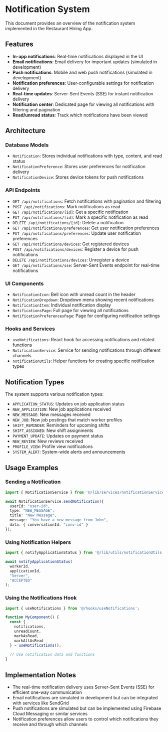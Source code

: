 # Notification System

This document provides an overview of the notification system implemented in the Restaurant Hiring App.

## Features

- **In-app notifications**: Real-time notifications displayed in the UI
- **Email notifications**: Email delivery for important updates (simulated in development)
- **Push notifications**: Mobile and web push notifications (simulated in development)
- **Notification preferences**: User-configurable settings for notification delivery
- **Real-time updates**: Server-Sent Events (SSE) for instant notification delivery
- **Notification center**: Dedicated page for viewing all notifications with filtering and pagination
- **Read/unread status**: Track which notifications have been viewed

## Architecture

### Database Models

- `Notification`: Stores individual notifications with type, content, and read status
- `NotificationPreference`: Stores user preferences for notification delivery
- `NotificationDevice`: Stores device tokens for push notifications

### API Endpoints

- `GET /api/notifications`: Fetch notifications with pagination and filtering
- `POST /api/notifications`: Mark notifications as read
- `GET /api/notifications/[id]`: Get a specific notification
- `PUT /api/notifications/[id]`: Mark a specific notification as read
- `DELETE /api/notifications/[id]`: Delete a notification
- `GET /api/notifications/preferences`: Get user notification preferences
- `PUT /api/notifications/preferences`: Update user notification preferences
- `GET /api/notifications/devices`: Get registered devices
- `POST /api/notifications/devices`: Register a device for push notifications
- `DELETE /api/notifications/devices`: Unregister a device
- `GET /api/notifications/sse`: Server-Sent Events endpoint for real-time notifications

### UI Components

- `NotificationIcon`: Bell icon with unread count in the header
- `NotificationDropdown`: Dropdown menu showing recent notifications
- `NotificationItem`: Individual notification display
- `NotificationsPage`: Full page for viewing all notifications
- `NotificationPreferencesPage`: Page for configuring notification settings

### Hooks and Services

- `useNotifications`: React hook for accessing notifications and related functions
- `NotificationService`: Service for sending notifications through different channels
- `notificationUtils`: Helper functions for creating specific notification types

## Notification Types

The system supports various notification types:

- `APPLICATION_STATUS`: Updates on job application status
- `NEW_APPLICATION`: New job applications received
- `NEW_MESSAGE`: New messages received
- `NEW_JOB`: New job postings that match worker profiles
- `SHIFT_REMINDER`: Reminders for upcoming shifts
- `SHIFT_ASSIGNED`: New shift assignments
- `PAYMENT_UPDATE`: Updates on payment status
- `NEW_REVIEW`: New reviews received
- `PROFILE_VIEW`: Profile view notifications
- `SYSTEM_ALERT`: System-wide alerts and announcements

## Usage Examples

### Sending a Notification

```typescript
import { NotificationService } from '@/lib/services/notificationService';

await NotificationService.sendNotification({
  userId: "user-id",
  type: "NEW_MESSAGE",
  title: "New Message",
  message: "You have a new message from John",
  data: { conversationId: "conv-id" }
});
```

### Using Notification Helpers

```typescript
import { notifyApplicationStatus } from '@/lib/utils/notificationUtils';

await notifyApplicationStatus(
  workerId,
  applicationId,
  "Server",
  "ACCEPTED"
);
```

### Using the Notifications Hook

```typescript
import { useNotifications } from '@/hooks/useNotifications';

function MyComponent() {
  const { 
    notifications, 
    unreadCount,
    markAsRead,
    markAllAsRead 
  } = useNotifications();
  
  // Use notification data and functions
}
```

## Implementation Notes

- The real-time notification delivery uses Server-Sent Events (SSE) for efficient one-way communication
- Email notifications are simulated in development but can be integrated with services like SendGrid
- Push notifications are simulated but can be implemented using Firebase Cloud Messaging or similar services
- Notification preferences allow users to control which notifications they receive and through which channels
